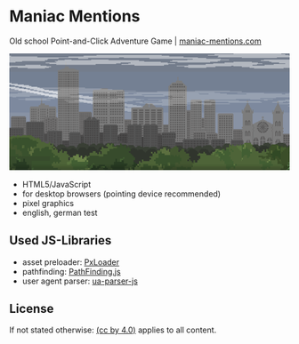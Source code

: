 # Maniac Mentions
Old school Point-and-Click Adventure Game | [maniac-mentions.com](https://maniac-mentions.com)

![Preview](preview_header.png)

- HTML5/JavaScript
- for desktop browsers (pointing device recommended)
- pixel graphics
- english, german test

## Used JS-Libraries
- asset preloader: [PxLoader](http://thinkpixellab.com/pxloader/)
- pathfinding: [PathFinding.js](https://github.com/qiao/PathFinding.js/)
- user agent parser: [ua-parser-js](https://github.com/faisalman/ua-parser-js/)

## License
If not stated otherwise: [(cc by 4.0)](https://creativecommons.org/licenses/by/4.0/) applies to all content.
